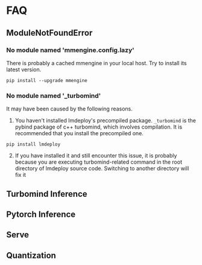 # FAQ

## ModuleNotFoundError

### No module named 'mmengine.config.lazy'

There is probably a cached mmengine in your local host. Try to install its latest version.

```shell
pip install --upgrade mmengine
```

### No module named '\_turbomind'

It may have been caused by the following reasons.

1. You haven't installed lmdeploy's precompiled package. `_turbomind` is the pybind package of c++ turbomind, which involves compilation. It is recommended that you install the precompiled one.

```shell
pip install lmdeploy
```

2. If you have installed it and still encounter this issue, it is probably because you are executing turbomind-related command in the root directory of lmdeploy source code. Switching to another directory will fix it

## Turbomind Inference

## Pytorch Inference

## Serve

## Quantization

